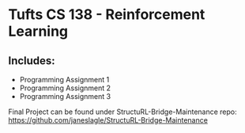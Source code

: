 # Tufts CS 138 - Reinforcement Learning

## Includes:
- Programming Assignment 1
- Programming Assignment 2
- Programming Assignment 3

Final Project can be found under StructuRL-Bridge-Maintenance repo: https://github.com/janeslagle/StructuRL-Bridge-Maintenance
